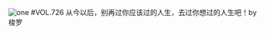 ![one](http://image.wufazhuce.com/FvnbTk5lkUcIhlK_EiXNEYdcey6X)
#VOL.726
从今以后，别再过你应该过的人生，去过你想过的人生吧！by 梭罗